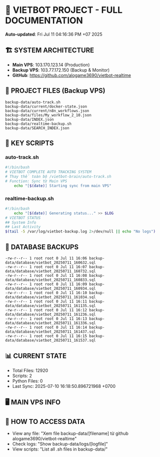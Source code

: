 # 🤖 VIETBOT PROJECT - FULL DOCUMENTATION
**Auto-updated**: Fri Jul 11 04:16:36 PM +07 2025

## 🏗️ SYSTEM ARCHITECTURE
- **Main VPS**: 103.170.123.14 (Production)
- **Backup VPS**: 103.77.172.150 (Backup & Monitor)
- **GitHub**: https://github.com/alogame3690/vietbot-realtime

## 📁 PROJECT FILES (Backup VPS)
```
backup-data/auto-track.sh
backup-data/current/docker-state.json
backup-data/current/n8n_workflows.json
backup-data/files/My_workflow_2_10.json
backup-data/INDEX.json
backup-data/realtime-backup.sh
backup-data/SEARCH_INDEX.json
```

## 🔧 KEY SCRIPTS
### auto-track.sh
```bash
#!/bin/bash
# VIETBOT COMPLETE AUTO TRACKING SYSTEM
# Thay thế toàn bộ /vietbot-brain/auto-track.sh
# Function: Sync từ Main VPS
    echo "[$(date)] Starting sync from main VPS"
```
### realtime-backup.sh
```bash
#!/bin/bash
    echo "[$(date)] Generating status..." >> $LOG
# VIETBOT STATUS
## System Info
## Last Activity
$(tail -5 /var/log/vietbot-backup.log 2>/dev/null || echo "No logs")
```

## 💾 DATABASE BACKUPS
```
-rw-r--r-- 1 root root 0 Jul 11 16:06 backup-data/database/vietbot_20250711_160632.sql
-rw-r--r-- 1 root root 0 Jul 11 16:07 backup-data/database/vietbot_20250711_160732.sql
-rw-r--r-- 1 root root 0 Jul 11 16:08 backup-data/database/vietbot_20250711_160833.sql
-rw-r--r-- 1 root root 0 Jul 11 16:09 backup-data/database/vietbot_20250711_160934.sql
-rw-r--r-- 1 root root 0 Jul 11 16:10 backup-data/database/vietbot_20250711_161034.sql
-rw-r--r-- 1 root root 0 Jul 11 16:11 backup-data/database/vietbot_20250711_161135.sql
-rw-r--r-- 1 root root 0 Jul 11 16:12 backup-data/database/vietbot_20250711_161236.sql
-rw-r--r-- 1 root root 0 Jul 11 16:13 backup-data/database/vietbot_20250711_161336.sql
-rw-r--r-- 1 root root 0 Jul 11 16:14 backup-data/database/vietbot_20250711_161437.sql
-rw-r--r-- 1 root root 0 Jul 11 16:15 backup-data/database/vietbot_20250711_161537.sql
```

## 📊 CURRENT STATE
- Total Files: 12920
- Scripts: 2
- Python Files: 0
- Last Sync: 2025-07-10 16:18:50.896721968 +0700

## 🖥️ MAIN VPS INFO


## 🚨 HOW TO ACCESS DATA
- View any file: "Xem file backup-data/[filename] từ github alogame3690/vietbot-realtime"
- Check logs: "Show backup-data/logs/[logfile]"
- View scripts: "List all .sh files in backup-data/"
